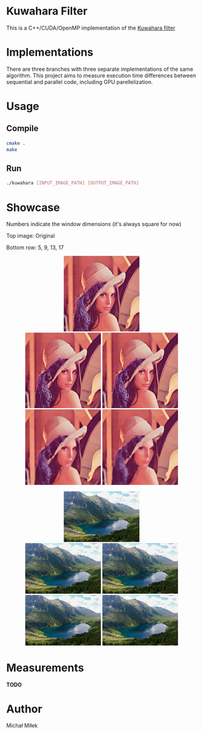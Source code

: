 # Kuwahara Filter
This is a C++/CUDA/OpenMP implementation of the [Kuwahara filter](https://en.wikipedia.org/wiki/Kuwahara_filter)

# Implementations
There are three branches with three separate implementations of the same algorithm. 
This project aims to measure execution time differences between sequential and parallel code, including GPU parellelization.

# Usage
## Compile
```bash
cmake .
make
```
## Run
```bash
./kuwahara [INPUT_IMAGE_PATH] [OUTPUT_IMAGE_PATH]
```
# Showcase
Numbers indicate the window dimensions (it's always square for now)

Top image: Original

Bottom row: 5, 9, 13, 17

<p align="middle">
  <img src="img/lena.jpg" width="200" />
  <br>
  <img src="img/lena5.jpg" width="200" />
  <img src="img/lena9.jpg" width="200" />
  <img src="img/lena13.jpg" width="200" />
  <img src="img/lena17.jpg" width="200" />
</p>

<p align="middle">
  <img src="img/morskieOko.jpg" width="200" />
  <br>
  <img src="img/morskieOko5.jpg" width="200" />
  <img src="img/morskieOko9.jpg" width="200" />
  <img src="img/morskieOko13.jpg" width="200" />
  <img src="img/morskieOko17.jpg" width="200" />
</p>

# Measurements
**TODO**

# Author
Michał Miłek

